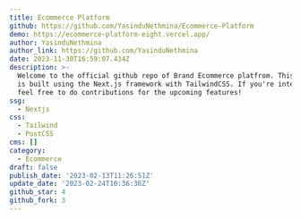 ```yaml
---
title: Ecommerce Platform
github: https://github.com/YasinduNethmina/Ecommerce-Platform
demo: https://ecommerce-platform-eight.vercel.app/
author: YasinduNethmina
author_link: https://github.com/YasinduNethmina
date: 2023-11-30T16:59:07.434Z
description: >-
  Welcome to the official github repo of Brand Ecommerce platfrom. This website
  is built using the Next.js framework with TailwindCSS. If you're interested
  feel free to do contributions for the upcoming features!
ssg:
  - Nextjs
css:
  - Tailwind
  - PostCSS
cms: []
category:
  - Ecommerce
draft: false
publish_date: '2023-02-13T11:26:51Z'
update_date: '2023-02-24T10:36:36Z'
github_star: 4
github_fork: 3
---
```

